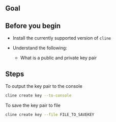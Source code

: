 ## Goal

## Before you begin

* Install the currently supported version of `cline`

* Understand the following:
  * What is a public and private key pair

## Steps

To output the key pair to the console

```sh
cline create key --to-console
```

To save the key pair to file

```sh
cline create key --file FILE_TO_SAVEKEY
```